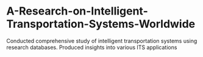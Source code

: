 # A-Research-on-Intelligent-Transportation-Systems-Worldwide
Conducted comprehensive study of intelligent transportation systems using research databases. Produced insights into various ITS applications
